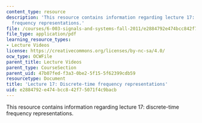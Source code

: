 ```yaml
---
content_type: resource
description: 'This resource contains information regarding lecture 17: discrete-time
  frequency representations.'
file: /courses/6-003-signals-and-systems-fall-2011/e2884792e474bcc842f75071f4c9bacb_MIT6_003F11_lec17.pdf
file_type: application/pdf
learning_resource_types:
- Lecture Videos
license: https://creativecommons.org/licenses/by-nc-sa/4.0/
ocw_type: OCWFile
parent_title: Lecture Videos
parent_type: CourseSection
parent_uid: 47b07fed-f3a3-0be2-5f15-5f62399cdb59
resourcetype: Document
title: 'Lecture 17: Discrete-time frequency representations'
uid: e2884792-e474-bcc8-42f7-5071f4c9bacb
---
```

This resource contains information regarding lecture 17: discrete-time frequency representations.